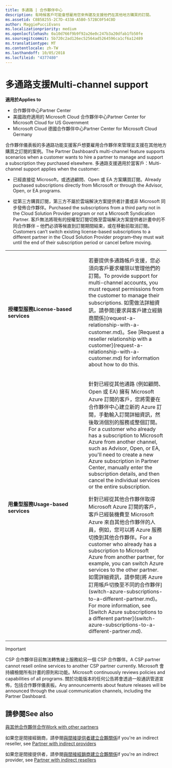 ```yaml
---
title: 多通路 | 合作夥伴中心
description: 有時候客戶可能會想雇用您來佈建及支援他們在其他地方購買的訂閱。
ms.assetid: C8B58255-2C7D-4338-A5B0-572BC0F54C0D
author: MaggiePucciEvans
ms.localizationpriority: medium
ms.openlocfilehash: 0a10d766f9b9f92a26e0c247b3a20dfab1fb50fe
ms.sourcegitcommit: 5b720c2ad126ec52564ad5264596ca1cf6a12489
ms.translationtype: MT
ms.contentlocale: zh-TW
ms.lasthandoff: 10/05/2018
ms.locfileid: "4377480"
---
```

# <a name="multi-channel-support"></a><span data-ttu-id="70deb-103">多通路支援</span><span class="sxs-lookup"><span data-stu-id="70deb-103">Multi-channel support</span></span>

**<span data-ttu-id="70deb-104">適用於</span><span class="sxs-lookup"><span data-stu-id="70deb-104">Applies to</span></span>**

-  <span data-ttu-id="70deb-105">合作夥伴中心</span><span class="sxs-lookup"><span data-stu-id="70deb-105">Partner Center</span></span>
-  <span data-ttu-id="70deb-106">美國政府適用的 Microsoft Cloud 合作夥伴中心</span><span class="sxs-lookup"><span data-stu-id="70deb-106">Partner Center for Microsoft Cloud for US Government</span></span>
-  <span data-ttu-id="70deb-107">Microsoft Cloud 德國合作夥伴中心</span><span class="sxs-lookup"><span data-stu-id="70deb-107">Partner Center for Microsoft Cloud Germany</span></span>

<span data-ttu-id="70deb-108">合作夥伴儀表板的多通路功能支援客戶想要雇用合作夥伴來管理並支援在其他地方購買之訂閱的案例。</span><span class="sxs-lookup"><span data-stu-id="70deb-108">The Partner Dashboard’s multi-channel feature supports scenarios when a customer wants to hire a partner to manage and support a subscription they purchased elsewhere.</span></span> <span data-ttu-id="70deb-109">多通路支援適用於當客戶：</span><span class="sxs-lookup"><span data-stu-id="70deb-109">Multi-channel support applies when the customer:</span></span>

-   <span data-ttu-id="70deb-110">已經直接從 Microsoft，或透過顧問、Open 或 EA 方案購買訂閱。</span><span class="sxs-lookup"><span data-stu-id="70deb-110">Already puchased subscriptions directly from Microsoft or through the Advisor, Open, or EA programs.</span></span>

-   <span data-ttu-id="70deb-111">從第三方購買訂閱，第三方不屬於雲端解決方案提供者計畫或非 Microsoft 同步發佈合作夥伴。</span><span class="sxs-lookup"><span data-stu-id="70deb-111">Purchased the subscriptions from a third party not in the Cloud Solution Provider program or not a Microsoft Syndication Partner.</span></span> <span data-ttu-id="70deb-112">客戶無法將現有的授權型訂閱切換至雲端解決方案提供者計畫中的不同合作夥伴 – 他們必須等候直到訂閱期間結束，或在移動前取消訂閱。</span><span class="sxs-lookup"><span data-stu-id="70deb-112">Customers can’t switch existing license-based subscriptions to a different partner in the Cloud Solution Provider program–they must wait until the end of their subscription period or cancel before moving.</span></span>


<table>
<colgroup>
<col width="50%" />
<col width="50%" />
</colgroup>
<tbody>
<tr class="odd">
<td><p><strong><span data-ttu-id="70deb-113">授權型服務</span><span class="sxs-lookup"><span data-stu-id="70deb-113">License-based services</span></span></strong></p></td>
<td><p><span data-ttu-id="70deb-114">若要提供多通路帳戶支援，您必須向客戶要求權限以管理他們的訂閱。</span><span class="sxs-lookup"><span data-stu-id="70deb-114">To provide support for multi-channel accounts, you must request permissions from the customer to manage their subscriptions.</span></span> <span data-ttu-id="70deb-115">如需做法詳細資訊，請參閱[要求與客戶建立經銷商關係](request-a-relationship-with-a-customer.md)。</span><span class="sxs-lookup"><span data-stu-id="70deb-115">See [Request a reseller relationship with a customer](request-a-relationship-with-a-customer.md) for information about how to do this.</span></span></p></td>
</tr>
<tr class="even">
<td><p><strong><span data-ttu-id="70deb-116">用量型服務</span><span class="sxs-lookup"><span data-stu-id="70deb-116">Usage-based services</span></span></strong></p></td>
<td>
<p><span data-ttu-id="70deb-117">針對已經從其他通路 (例如顧問、Open 或 EA) 擁有 Microsoft Azure 訂閱的客戶，您將需要在合作夥伴中心建立新的 Azure 訂閱，手動輸入訂閱詳細資訊，然後取消個別的服務或整個訂閱。</span><span class="sxs-lookup"><span data-stu-id="70deb-117">For a customer who already has a subscription to Microsoft Azure from another channel, such as Advisor, Open, or EA, you'll need to create a new Azure subscription in Partner Center, manually enter the subscription details, and then cancel the individual services or the entire subscription.</span></span></p>
<p><span data-ttu-id="70deb-118">針對已經從其他合作夥伴取得 Microsoft Azure 訂閱的客戶，客戶已經裝機費至 Microsoft Azure 來自其他合作夥伴的人員，例如，您可以將 Azure 服務切換到其他合作夥伴。</span><span class="sxs-lookup"><span data-stu-id="70deb-118">For a customer who already has a subscription to Microsoft Azure from another partner, for example, you can switch Azure services to the other partner.</span></span> <span data-ttu-id="70deb-119">如需詳細資訊，請參閱[將 Azure 訂用帳戶切換至不同的合作夥伴](switch-azure-subscriptions-to-a-different-partner.md)。</span><span class="sxs-lookup"><span data-stu-id="70deb-119">For more information, see [Switch Azure subscriptions to a different partner](switch-azure-subscriptions-to-a-different-partner.md).</span></span></p>
</td>
</tr>
</tbody>
</table>

> [!IMPORTANT]  
> <span data-ttu-id="70deb-120">CSP 合作夥伴目前無法轉售線上服務給另一個 CSP 合作夥伴。</span><span class="sxs-lookup"><span data-stu-id="70deb-120">A CSP partner cannot resell online services to another CSP partner currently.</span></span> <span data-ttu-id="70deb-121">Microsoft 會持續檢閱所有計畫的原則和功能。</span><span class="sxs-lookup"><span data-stu-id="70deb-121">Microsoft continuously reviews policies and capabilities of all programs.</span></span> <span data-ttu-id="70deb-122">關於功能版本的任何公告將會透過一般通訊管道宣佈，包括合作夥伴儀表板。</span><span class="sxs-lookup"><span data-stu-id="70deb-122">Any announcements about feature releases will be announced through the usual communication channels, including the Partner Dashboard.</span></span> 

## <a name="see-also"></a><span data-ttu-id="70deb-123">請參閱</span><span class="sxs-lookup"><span data-stu-id="70deb-123">See also</span></span>

[<span data-ttu-id="70deb-124">與其他合作夥伴合作</span><span class="sxs-lookup"><span data-stu-id="70deb-124">Work with other partners</span></span>](work-with-other-partners.md)

<span data-ttu-id="70deb-125">如果您是間接經銷商，請參閱[與間接提供者建立合夥關係](indirect-reseller-tasks-in-partner-center.md)</span><span class="sxs-lookup"><span data-stu-id="70deb-125">If you're an indirect reseller, see [Partner with indirect providers](indirect-reseller-tasks-in-partner-center.md)</span></span>

<span data-ttu-id="70deb-126">如果您是間接提供者，請參閱[與間接經銷商建立合夥關係](indirect-provider-tasks-in-partner-center.md)</span><span class="sxs-lookup"><span data-stu-id="70deb-126">If you're an indirect provider, see [Partner with indirect resellers](indirect-provider-tasks-in-partner-center.md)</span></span> 

 

 



